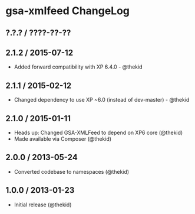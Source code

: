 gsa-xmlfeed ChangeLog
========================================================================

## ?.?.? / ????-??-??

## 2.1.2 / 2015-07-12

* Added forward compatibility with XP 6.4.0 - @thekid

## 2.1.1 / 2015-02-12

* Changed dependency to use XP ~6.0 (instead of dev-master) - @thekid

## 2.1.0 / 2015-01-11

* Heads up: Changed GSA-XMLFeed to depend on XP6 core (@thekid)
* Made available via Composer (@thekid)

## 2.0.0 / 2013-05-24

* Converted codebase to namespaces (@thekid)

## 1.0.0 / 2013-01-23

* Initial release (@thekid)